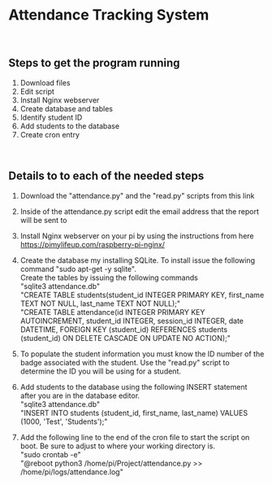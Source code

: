 <h1>Attendance Tracking System</h1>
<br>
<h2>Steps to get the program running</h2>
<ol>
  <li>Download files</li>
  <li>Edit script</li>
  <li>Install Nginx webserver</li>
  <li>Create database and tables</li>
  <li>Identify student ID</li>
  <li>Add students to the database</li>
  <li>Create cron entry</li>
</ol>
<br>
<h2>Details to to each of the needed steps</h2>
  
1. Download the "attendance.py" and the "read.py" scripts from this link 

2. Inside of the attendance.py script edit the email address that the report will be sent to

3. Install Nginx webserver on your pi by using the instructions from here<br> https://pimylifeup.com/raspberry-pi-nginx/  

4. Create the database my installing SQLite. To install issue the following command "sudo apt-get -y sqlite". <br>
   Create the tables by issuing the following commands <br>"sqlite3 attendance.db"<br>
   "CREATE TABLE students(student_id INTEGER PRIMARY KEY, first_name TEXT NOT NULL, last_name TEXT NOT NULL);"<br>
   "CREATE TABLE attendance(id INTEGER PRIMARY KEY AUTOINCREMENT, student_id INTEGER, session_id INTEGER, date DATETIME, FOREIGN KEY (student_id) REFERENCES students (student_id) ON DELETE CASCADE ON UPDATE NO ACTION);"

5. To populate the student information you must know the ID number of the badge associated with the student. Use the "read.py" script to determine the ID you will be using for a student.

6. Add students to the database using the following INSERT statement after you are in the database editor.<br>
   "sqlite3 attendance.db"<br>
   "INSERT INTO students (student_id, first_name, last_name) VALUES (1000, 'Test', 'Students');"

7. Add the following line to the end of the cron file to start the script on boot. Be sure to adjust to where your working directory is.<br>
   "sudo crontab -e"<br>
   "@reboot python3 /home/pi/Project/attendance.py >> /home/pi/logs/attendance.log"
